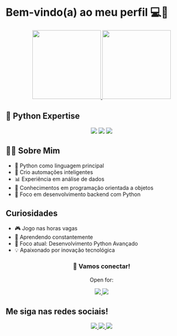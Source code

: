 # Bem-vindo(a) ao meu perfil 💻🐍

<div align="center">
  <a href="https://github.com/wolfdnb">
    <img height="180em" src="https://github-readme-stats.vercel.app/api?username=wolfdnb&show_icons=true&theme=vision-friendly-dark&hide_border=true&bg_color=1a1b27&title_color=4EC9B0&icon_color=4EC9B0&include_all_commits=true&count_private=true"/>
    <img height="180em" src="https://github-readme-streak-stats.herokuapp.com?user=wolfdnb&theme=holi-theme&hide_border=true&background=1A1B27&stroke=4EC9B0&ring=4EC9B0&fire=4EC9B0&currStreakNum=4EC9B0"/>
  </a>
</div>

## 🐍 Python Expertise

<div align="center">
  <img src="https://img.shields.io/badge/Python-3.11%2B-3776AB?logo=python&logoColor=white&style=for-the-badge">
  <img src="https://img.shields.io/badge/Frameworks-Django%20%7C%20Flask-092E20?style=for-the-badge">
  <img src="https://img.shields.io/badge/Tools-Pandas%20%7C%20Pytest%20%7C%20Docker-306998?style=for-the-badge">
</div>

## 👨‍💻 Sobre Mim

- 🐍 Python como linguagem principal
- 🤖 Crio automações inteligentes
- 📊 Experiência em análise de dados
- 🧠 Conhecimentos em programação orientada a objetos
- 🚀 Foco em desenvolvimento backend com Python 

## Curiosidades

- 🎮 Jogo nas horas vagas
- 🌱 Aprendendo constantemente
- 🎯 Foco atual: Desenvolvimento Python Avançado
- 💡 Apaixonado por inovação tecnológica

<div align="center">
  <h3>🚨 Vamos conectar!</h3>
  <p>Open for: </p>
  <a href="https://www.linkedin.com/in/daniel-nascimento-564154360" target="_blank">
    <img src="https://img.shields.io/badge/Collaborations-%E2%9C%A8-blueviolet?style=for-the-badge"> 
  </a>
  <img src="https://img.shields.io/badge/Mentoring-%F0%9F%92%AC-important?style=for-the-badge">
</div>

## Me siga nas redes sociais!

<div align="center"> 
  <a href="https://instagram.com/wolf_daniboy" target="_blank">
    <img src="https://img.shields.io/badge/-Instagram-%23E4405F?style=for-the-badge&logo=instagram&logoColor=white">
  </a>
  <a href="mailto:wolf21.dan@gmail.com">
    <img src="https://img.shields.io/badge/-Gmail-%23333?style=for-the-badge&logo=gmail&logoColor=white">
  </a>
  <a href="https://www.linkedin.com/in/daniel-nascimento-564154360" target="_blank">
    <img src="https://img.shields.io/badge/-LinkedIn-%230077B5?style=for-the-badge&logo=linkedin&logoColor=white">
  </a>
</div>